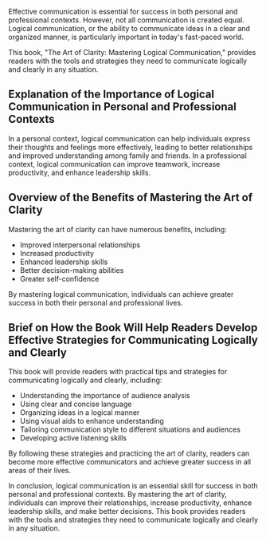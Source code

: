 
Effective communication is essential for success in both personal and professional contexts. However, not all communication is created equal. Logical communication, or the ability to communicate ideas in a clear and organized manner, is particularly important in today's fast-paced world.

This book, "The Art of Clarity: Mastering Logical Communication," provides readers with the tools and strategies they need to communicate logically and clearly in any situation.

Explanation of the Importance of Logical Communication in Personal and Professional Contexts
--------------------------------------------------------------------------------------------

In a personal context, logical communication can help individuals express their thoughts and feelings more effectively, leading to better relationships and improved understanding among family and friends. In a professional context, logical communication can improve teamwork, increase productivity, and enhance leadership skills.

Overview of the Benefits of Mastering the Art of Clarity
--------------------------------------------------------

Mastering the art of clarity can have numerous benefits, including:

* Improved interpersonal relationships
* Increased productivity
* Enhanced leadership skills
* Better decision-making abilities
* Greater self-confidence

By mastering logical communication, individuals can achieve greater success in both their personal and professional lives.

Brief on How the Book Will Help Readers Develop Effective Strategies for Communicating Logically and Clearly
------------------------------------------------------------------------------------------------------------

This book will provide readers with practical tips and strategies for communicating logically and clearly, including:

* Understanding the importance of audience analysis
* Using clear and concise language
* Organizing ideas in a logical manner
* Using visual aids to enhance understanding
* Tailoring communication style to different situations and audiences
* Developing active listening skills

By following these strategies and practicing the art of clarity, readers can become more effective communicators and achieve greater success in all areas of their lives.

In conclusion, logical communication is an essential skill for success in both personal and professional contexts. By mastering the art of clarity, individuals can improve their relationships, increase productivity, enhance leadership skills, and make better decisions. This book provides readers with the tools and strategies they need to communicate logically and clearly in any situation.
